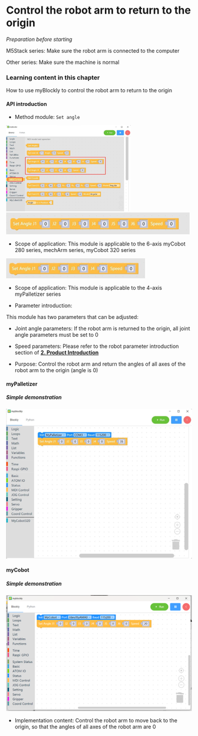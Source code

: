 # Control the robot arm to return to the origin

<i>Preparation before starting</i>

M5Stack series: Make sure the robot arm is connected to the computer

Other series: Make sure the machine is normal

### Learning content in this chapter

How to use myBlockly to control the robot arm to return to the origin

#### API introduction

* Method module: `Set angle`

<img src="../../../../resources\3-FunctionsAndApplications\6.developmentGuide\myBlocklyAndUlFlow\myblocklyTutorials\backtoorgin/setangleAPI1.jpg" style="zoom:33%;" />

<img src="../../../../resources\3-FunctionsAndApplications\6.developmentGuide\myBlocklyAndUlFlow\myblocklyTutorials\backtoorgin/set angle six.jpg" style="zoom: 50%;" />

* Scope of application: This module is applicable to the 6-axis myCobot 280 series, mechArm series, myCobot 320 series

<img src="../../../../resources\3-FunctionsAndApplications\6.developmentGuide\myBlocklyAndUlFlow\myblocklyTutorials\backtoorgin/set angle four.jpg" style="zoom: 50%;" />

* Scope of application: This module is applicable to the 4-axis myPalletizer series

* Parameter introduction:

This module has two parameters that can be adjusted:

* Joint angle parameters: If the robot arm is returned to the origin, all joint angle parameters must be set to 0
* Speed ​​parameters: Please refer to the robot parameter introduction section of **[2. Product Introduction](https://docs.elephantrobotics.com/docs/gitbook/2-serialproduct/2-buy.html)**

* Purpose: Control the robot arm and return the angles of all axes of the robot arm to the origin (angle is 0)

#### myPalletizer

##### Simple demonstration

<img src="../../../../resources\3-FunctionsAndApplications\6.developmentGuide\myBlocklyAndUlFlow\myblocklyTutorials\backtoorgin/starting point demo.jpg" style="zoom: 50%;" />

#### myCobot

##### Simple demonstration

<img src="../../../../resources\3-FunctionsAndApplications\6.developmentGuide\myBlocklyAndUlFlow\myblocklyTutorials\backtoorgin/starting point demo1.jpg" style="zoom: 50%;" />

* Implementation content: Control the robot arm to move back to the origin, so that the angles of all axes of the robot arm are 0